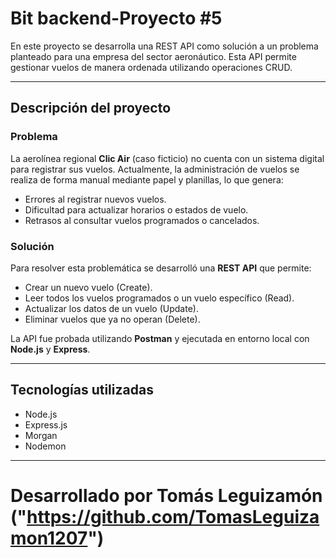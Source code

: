 # Bit backend-Proyecto #5

En este proyecto se desarrolla una REST API como solución a un problema planteado para una empresa del sector aeronáutico. Esta API permite gestionar vuelos de manera ordenada utilizando operaciones CRUD.

---

## Descripción del proyecto

### Problema
La aerolínea regional **Clic Air** (caso ficticio) no cuenta con un sistema digital para registrar sus vuelos. Actualmente, la administración de vuelos se realiza de forma manual mediante papel y planillas, lo que genera:

- Errores al registrar nuevos vuelos.
- Dificultad para actualizar horarios o estados de vuelo.
- Retrasos al consultar vuelos programados o cancelados.

### Solución
Para resolver esta problemática se desarrolló una **REST API** que permite:  

- Crear un nuevo vuelo (Create).  
- Leer todos los vuelos programados o un vuelo específico (Read).  
- Actualizar los datos de un vuelo (Update).  
- Eliminar vuelos que ya no operan (Delete).  

La API fue probada utilizando **Postman** y ejecutada en entorno local con **Node.js** y **Express**.

---

## Tecnologías utilizadas

- Node.js
- Express.js
- Morgan 
- Nodemon 

---
# Desarrollado por Tomás Leguizamón ("https://github.com/TomasLeguizamon1207")
